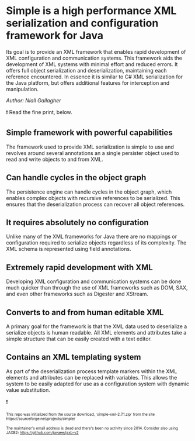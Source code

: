 # Simple is a high performance XML serialization and configuration framework for Java

Its goal is to provide an XML framework that enables rapid development of XML configuration and communication systems. This framework aids the development of XML systems with minimal effort and reduced errors. It offers full object serialization and deserialization, maintaining each reference encountered. In essence it is similar to C# XML serialization for the Java platform, but offers additional features for interception and manipulation.

_Author:_ *Niall Gallagher*

:exclamation: Read the fine print, below.

## Simple framework with powerful capabilities
The framework used to provide XML serialization is simple to use and revolves around several annotations an a single persister object used to read and write objects to and from XML.

## Can handle cycles in the object graph
The persistence engine can handle cycles in the object graph, which enables complex objects with recursive references to be serialized. This ensures that the deserialization process can recover all object references.

## It requires absolutely no configuration
Unlike many of the XML frameworks for Java there are no mappings or configuration required to serialize objects regardless of its complexity. The XML schema is represented using field annotations.

## Extremely rapid development with XML
Developing XML configuration and communication systems can be done much quicker than through the use of XML frameworks such as DOM, SAX, and even other frameworks such as Digester and XStream.

## Converts to and from human editable XML
A primary goal for the framework is that the XML data used to deserialize a serialize objects is human readable. All XML elements and attributes take a simple structure that can be easily created with a text editor.

## Contains an XML templating system
As part of the deserialization process template markers within the XML elements and attributes can be replaced with variables. This allows the system to be easily adapted for use as a configuration system with dynamic value substitution.

:exclamation:

<span style="font-size: 10px;">
This repo was initialized from the source download, `simple-xml-2.7.1.zip` from the site https://sourceforge.net/projects/simple/</span>

<span style="font-size: 10px;">The maintainer's email address is dead and there's been no activity since 2014.  Consider also using JAXB2: https://github.com/javaee/jaxb-v2
</span>
